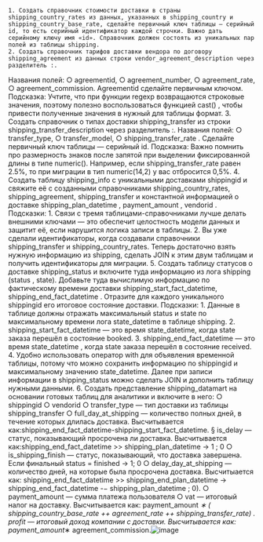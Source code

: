
	1. Создать справочник стоимости доставки в страны shipping_country_rates из данных, указанных в shipping_country и shipping_country_base_rate, сделайте первичный ключ таблицы — серийный id, то есть серийный идентификатор каждой строчки. Важно дать серийному ключу имя «id». Справочник должен состоять из уникальных пар полей из таблицы shipping.
	2. Создать справочник тарифов доставки вендора по договору shipping_agreement из данных строки vendor_agreement_description через разделитель :.
Названия полей:
		○ agreementid,
		○ agreement_number,
		○ agreement_rate,
		○ agreement_commission.
Agreementid сделайте первичным ключом.
Подсказка:
Учтите, что при функции regexp возвращаются строковые значения, поэтому полезно воспользоваться функцией cast() , чтобы привести полученные значения в нужный для таблицы формат.
	3. Создать справочник о типах доставки shipping_transfer из строки shipping_transfer_description через разделитель :.
Названия полей:
		○ transfer_type,
		○ transfer_model,
		○ shipping_transfer_rate .
Сделайте первичный ключ таблицы — серийный id. Подсказка: Важно помнить про размерность знаков после запятой при выделении фиксированной длины в типе numeric(). Например, если shipping_transfer_rate равен 2.5%, то при миграции в тип numeric(14,2) у вас отбросится 0,5%.
	4. Создать таблицу shipping_info с уникальными доставками shippingid и свяжите её с созданными справочниками shipping_country_rates, shipping_agreement, shipping_transfer и константной информацией о доставке shipping_plan_datetime , payment_amount , vendorid .
Подсказки:
		1. Cвязи с тремя таблицами-справочниками лучше делать внешними ключами — это обеспечит целостность модели данных и защитит её, если нарушится логика записи в таблицы.
		2. Вы уже сделали идентификаторы, когда создавали справочники shipping_transfer и shipping_country_rates. Теперь достаточно взять нужную информацию из shipping, сделать JOIN к этим двум таблицам и получить идентификаторы для миграции.
	5. Создать таблицу статусов о доставке shipping_status и включите туда информацию из лога shipping (status , state). Добавьте туда вычислимую информацию по фактическому времени доставки shipping_start_fact_datetime, shipping_end_fact_datetime . Отразите для каждого уникального shippingid его итоговое состояние доставки.
Подсказки:
		1. Данные в таблице должны отражать максимальный status и state по максимальному времени лога state_datetime в таблице shipping.
		2. shipping_start_fact_datetime — это время state_datetime, когда state заказа перешёл в состояние booked.
		3. shipping_end_fact_datetime — это время state_datetime , когда state заказа перешёл в состояние received.
		4. Удобно использовать оператор with для объявления временной таблицы, потому что можно сохранить информацию по shippingid и максимальному значению state_datetime. Далее при записи информации в shipping_status можно сделать JOIN и дополнить таблицу нужными данными.
	6. Создать представление shipping_datamart на основании готовых таблиц для аналитики и включите в него:
		○ shippingid
		○ vendorid
		○ transfer_type — тип доставки из таблицы shipping_transfer
		○ full_day_at_shipping — количество полных дней, в течение которых длилась доставка. Высчитывается как:shipping_end_fact_datetime-shipping_start_fact_datetime.
			§ is_delay — статус, показывающий просрочена ли доставка. Высчитывается как:shipping_end_fact_datetime >> shipping_plan_datetime → 1 ; 0
		○ is_shipping_finish — статус, показывающий, что доставка завершена. Если финальный status = finished → 1; 0
		○ delay_day_at_shipping — количество дней, на которые была просрочена доставка. Высчитыается как: shipping_end_fact_datetime >> shipping_end_plan_datetime → shipping_end_fact_datetime -− shipping_plan_datetime ; 0).
		○ payment_amount — сумма платежа пользователя
		○ vat — итоговый налог на доставку. Высчитывается как: payment_amount *∗ ( shipping_country_base_rate ++ agreement_rate ++ shipping_transfer_rate) .
profit — итоговый доход компании с доставки. Высчитывается как: payment_amount*∗ agreement_commission.![image](https://user-images.githubusercontent.com/29153803/174437517-2307539a-80f4-40d8-a2d3-4839900f5964.png)
